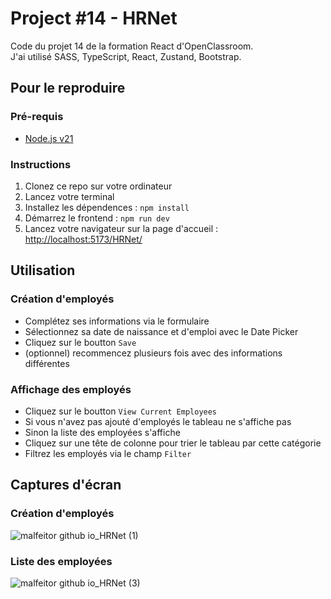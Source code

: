 # Project #14 - HRNet

Code du projet 14 de la formation React d'OpenClassroom. \
J'ai utilisé SASS, TypeScript, React, Zustand, Bootstrap.

## Pour le reproduire

### Pré-requis

- [Node.js v21](https://nodejs.org/en/)

### Instructions

1. Clonez ce repo sur votre ordinateur
1. Lancez votre terminal
1. Installez les dépendences : `npm install`
1. Démarrez le frontend : `npm run dev`
1. Lancez votre navigateur sur la page d'accueil : [http://localhost:5173/HRNet/](http://localhost:5173/HRNet/)

## Utilisation

### Création d'employés

- Complétez ses informations via le formulaire
- Sélectionnez sa date de naissance et d'emploi avec le Date Picker
- Cliquez sur le boutton `Save`
- (optionnel) recommencez plusieurs fois avec des informations différentes

### Affichage des employés

- Cliquez sur le boutton `View Current Employees`
- Si vous n'avez pas ajouté d'employés le tableau ne s'affiche pas
- Sinon la liste des employées s'affiche
- Cliquez sur une tête de colonne pour trier le tableau par cette catégorie
- Filtrez les employés via le champ `Filter`

## Captures d'écran

### Création d'employés

![malfeitor github io_HRNet (1)](https://github.com/malfeitor/HRNet/assets/8830707/59e228aa-1bb0-4eca-8e2b-3ca4e4939dda)

### Liste des employées

![malfeitor github io_HRNet (3)](https://github.com/malfeitor/HRNet/assets/8830707/f834055d-d33b-44f0-ab34-ad8b5668ce64)
